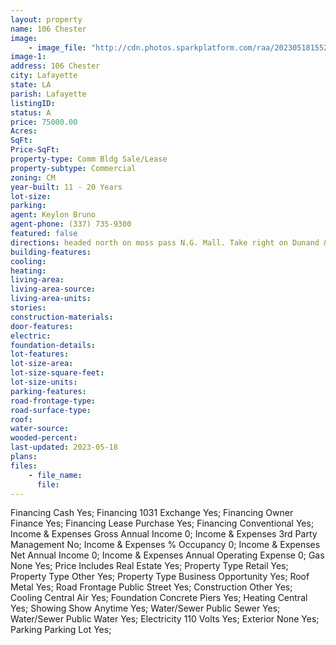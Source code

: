 ```yaml
---
layout: property
name: 106 Chester 
image:
    - image_file: "http://cdn.photos.sparkplatform.com/raa/20230518155207762854000000.jpg"
image-1:
address: 106 Chester 
city: Lafayette
state: LA
parish: Lafayette
listingID: 
status: A
price: 75000.00
Acres: 
SqFt: 
Price-SqFt: 
property-type: Comm Bldg Sale/Lease
property-subtype: Commercial
zoning: CM
year-built: 11 - 20 Years
lot-size: 
parking: 
agent: Keylon Bruno
agent-phone: (337) 735-9300
featured: false
directions: headed north on moss pass N.G. Mall. Take right on Dunand & right on Chester Property on left in last block.
building-features: 
cooling: 
heating: 
living-area: 
living-area-source: 
living-area-units: 
stories: 
construction-materials: 
door-features: 
electric: 
foundation-details: 
lot-features: 
lot-size-area: 
lot-size-square-feet: 
lot-size-units: 
parking-features: 
road-frontage-type: 
road-surface-type: 
roof: 
water-source: 
wooded-percent: 
last-updated: 2023-05-18
plans: 
files:
    - file_name:
      file:
---
```

Financing	Cash	Yes;
Financing	1031 Exchange	Yes;
Financing	Owner Finance	Yes;
Financing	Lease Purchase	Yes;
Financing	Conventional	Yes;
Income & Expenses	Gross Annual Income	0;
Income & Expenses	3rd Party Management	No;
Income & Expenses	% Occupancy	0;
Income & Expenses	Net Annual Income	0;
Income & Expenses	Annual Operating Expense	0;
Gas	None	Yes;
Price Includes	Real Estate	Yes;
Property Type	Retail	Yes;
Property Type	Other	Yes;
Property Type	Business Opportunity	Yes;
Roof	Metal	Yes;
Road Frontage	Public Street	Yes;
Construction	Other	Yes;
Cooling	Central Air	Yes;
Foundation	Concrete Piers	Yes;
Heating	Central	Yes;
Showing	Show Anytime	Yes;
Water/Sewer	Public Sewer	Yes;
Water/Sewer	Public Water	Yes;
Electricity	110 Volts	Yes;
Exterior	None	Yes;
Parking	Parking Lot	Yes;

